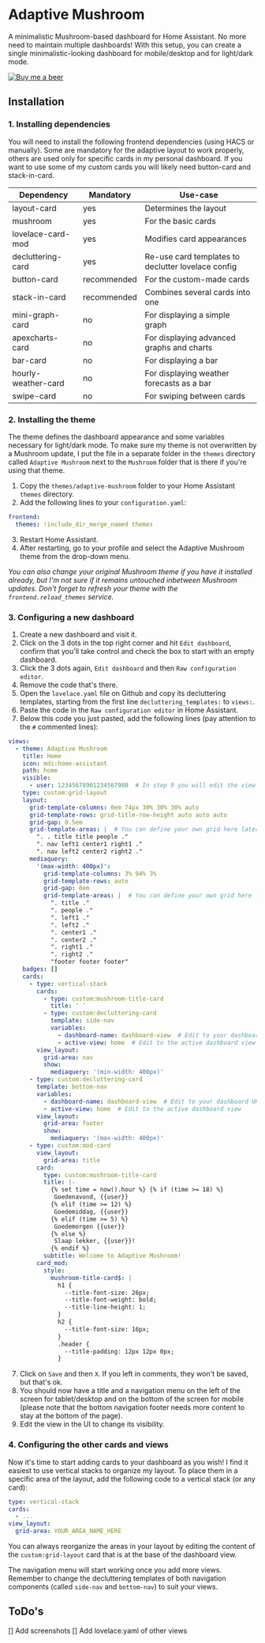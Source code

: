 # Adaptive Mushroom
A minimalistic Mushroom-based dashboard for Home Assistant. No more need to maintain multiple dashboards! With this setup, you can create a single minimalistic-looking dashboard for mobile/desktop and for light/dark mode.

[![Buy me a beer](https://img.shields.io/badge/Buy%20me%20a-beer-yellow?logo=buy-me-a-coffee)](https://www.buymeacoffee.com/sganoud)

## Installation
### 1. Installing dependencies
You will need to install the following frontend dependencies (using HACS or manually). Some are mandatory for the adaptive layout to work properly, others are used only for specific cards in my personal dashboard. If you want to use some of my custom cards you will likely need button-card and stack-in-card.

Dependency | Mandatory | Use-case |
--- | --- | --- |
layout-card | yes | Determines the layout |
mushroom | yes | For the basic cards |
lovelace-card-mod | yes | Modifies card appearances |
decluttering-card | yes | Re-use card templates to declutter lovelace config |
button-card | recommended | For the custom-made cards |
stack-in-card | recommended | Combines several cards into one |
mini-graph-card | no | For displaying a simple graph |
apexcharts-card | no | For displaying advanced graphs and charts |
bar-card | no | For displaying a bar |
hourly-weather-card | no | For displaying weather forecasts as a bar |
swipe-card | no | For swiping between cards |

### 2. Installing the theme
The theme defines the dashboard appearance and some variables necessary for light/dark mode. To make sure my theme is not overwritten by a Mushroom update, I put the file in a separate folder in the `themes` directory called `Adaptive Mushroom` next to the `Mushroom` folder that is there if you're using that theme.
1. Copy the `themes/adaptive-mushroom` folder to your Home Assistant `themes` directory.
2. Add the following lines to your `configuration.yaml`:
```yaml
frontend:
  themes: !include_dir_merge_named themes
```
3. Restart Home Assistant.
4. After restarting, go to your profile and select the Adaptive Mushroom theme from the drop-down menu.

*You can also change your original Mushroom theme if you have it installed already, but I'm not sure if it remains untouched inbetween Mushroom updates. Don't forget to refresh your theme with the `frontend.reload_themes` service.*

### 3. Configuring a new dashboard
1. Create a new dashboard and visit it.
2. Click on the 3 dots in the top right corner and hit `Edit dashboard`, confirm that you'll take control and check the box to start with an empty dashboard.
3. Click the 3 dots again, `Edit dashboard` and then `Raw configuration editor`.
4. Remove the code that's there.
5. Open the `lovelace.yaml` file on Github and copy its decluttering templates, starting from the first line `decluttering_templates:` to `views:`.
6. Paste the code in the `Raw configuration editor` in Home Assistant.
7. Below this code you just pasted, add the following lines (pay attention to the `#` commented lines):
```yaml
views:
  - theme: Adaptive Mushroom
    title: Home
    icon: mdi:home-assistant
    path: home
    visible:
      - user: 12345678901234567980  # In step 9 you will edit the view in the UI to change visibility
    type: custom:grid-layout
    layout:
      grid-template-columns: 0em 74px 30% 30% 30% auto
      grid-template-rows: grid-title-row-height auto auto auto
      grid-gap: 0.5em
      grid-template-areas: |  # You can define your own grid here later, but this one works as well
        ". . title title people ."
        ". nav left1 center1 right1 ."
        ". nav left2 center2 right2 ."
      mediaquery:
        '(max-width: 400px)':
          grid-template-columns: 3% 94% 3%
          grid-template-rows: auto
          grid-gap: 0em
          grid-template-areas: |  # You can define your own grid here later, but this one works as well
            ". title ."
            ". people ."
            ". left1 ."
            ". left2 ."
            ". center1 ."
            ". center2 ."
            ". right1 ."
            ". right2 ."
            "footer footer footer"
    badges: []
    cards:
      - type: vertical-stack
        cards:
          - type: custom:mushroom-title-card
            title: ' '
          - type: custom:decluttering-card
            template: side-nav
            variables:
              - dashboard-name: dashboard-view  # Edit to your dashboard URL
              - active-view: home  # Edit to the active dashboard view
        view_layout:
          grid-area: nav
          show:
            mediaquery: '(min-width: 400px)'
      - type: custom:decluttering-card
        template: bottom-nav
        variables:
          - dashboard-name: dashboard-view  # Edit to your dashboard URL
          - active-view: home  # Edit to the active dashboard view
        view_layout:
          grid-area: footer
          show:
            mediaquery: '(max-width: 400px)'
      - type: custom:mod-card
        view_layout:
          grid-area: title
        card:
          type: custom:mushroom-title-card
          title: |-
            {% set time = now().hour %} {% if (time >= 18) %} 
             Goedenavond, {{user}}
            {% elif (time >= 12) %}
             Goedemiddag, {{user}}
            {% elif (time >= 5) %}
             Goedemorgen {{user}}
            {% else %}
             Slaap lekker, {{user}}!
            {% endif %}
          subtitle: Welcome to Adaptive Mushroom!
        card_mod:
          style:
            mushroom-title-card$: |
              h1 {
                --title-font-size: 26px;
                --title-font-weight: bold;
                --title-line-height: 1;
              }
              h2 {
                --title-font-size: 16px;
              }
              .header {
                --title-padding: 12px 12px 0px;
              }
```
7. Click on `Save` and then `X`. If you left in comments, they won't be saved, but that's ok.
8. You should now have a title and a navigation menu on the left of the screen for tablet/desktop and on the bottom of the screen for mobile (please note that the bottom navigation footer needs more content to stay at the bottom of the page).
9. Edit the view in the UI to change its visibility.

### 4. Configuring the other cards and views
Now it's time to start adding cards to your dashboard as you wish! I find it easiest to use vertical stacks to organize my layout. To place them in a specific area of the layout, add the following code to a vertical stack (or any card):
```yaml
type: vertical-stack
cards:
  - ...
view_layout:
  grid-area: YOUR_AREA_NAME_HERE
```
You can always reorganize the areas in your layout by editing the content of the `custom:grid-layout` card that is at the base of the dashboard view.

The navigation menu will start working once you add more views. Remember to change the decluttering templates of both navigation components (called `side-nav` and `bottom-nav`) to suit your views.

## ToDo's
[] Add screenshots
[] Add lovelace.yaml of other views
